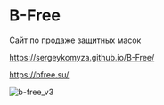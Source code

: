 # B-Free

Сайт по продаже защитных масок

https://sergeykomyza.github.io/B-Free/

https://bfree.su/

![b-free_v3](https://user-images.githubusercontent.com/62849901/147350463-70d93b11-dbcb-40c6-bf63-1351aeda4186.png)
